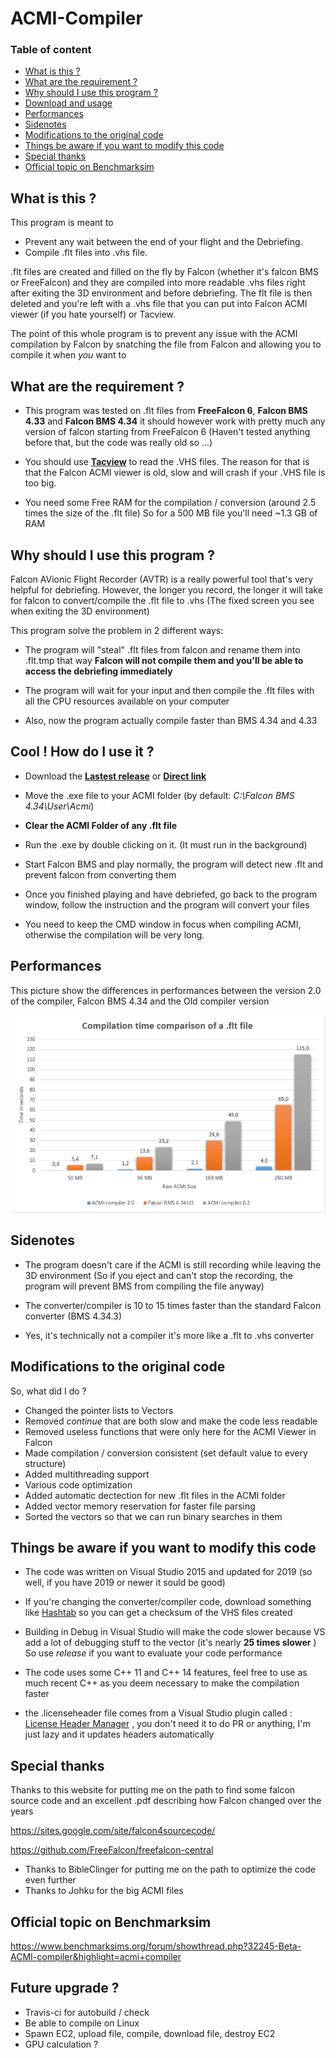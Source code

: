# ACMI-Compiler

### Table of content
- [What is this ?](#what-is-this--)
- [What are the requirement ?](#what-are-the-requirement--)
- [Why should I use this program ?](#why-should-i-use-this-program--)
- [Download and usage](#cool---how-do-i-use-it--)
- [Performances](#performances)
- [Sidenotes](#sidenotes)
- [Modifications to the original code](#modifications-to-the-original-code)
- [Things be aware if you want to modify this code](#things-be-aware-if-you-want-to-modify-this-code)
- [Special thanks](#special-thanks)
- [Official topic on Benchmarksim](#official-topic-on-benchmarksim)


## What is this ?

This program is meant to 
- Prevent any wait between the end of your flight and the Debriefing.
- Compile .flt files into .vhs file.

.flt files are created and filled on the fly by Falcon (whether it's falcon BMS or FreeFalcon) and they are compiled into more readable .vhs files right after exiting the 3D environment and before debriefing. 
The flt file is then deleted and you're left with a .vhs file that you can put into Falcon ACMI viewer (if you hate yourself) or Tacview.


The point of this whole program is to prevent any issue with the ACMI compilation by Falcon by snatching the file from Falcon and allowing you to compile it when *you* want to

## What are the requirement ?

- This program was tested on .flt files from **FreeFalcon 6**, **Falcon BMS 4.33** and **Falcon BMS 4.34** it should however work with pretty much any version of falcon starting from FreeFalcon 6 (Haven't tested anything before that, but the code was really old so ...)

- You should use [**Tacview**](http://www.tacview.net/product/about/en/) to read the .VHS files. The reason for that is that the Falcon ACMI viewer is old, slow and will crash if your .VHS file is too big.

- You need some Free RAM for the compilation / conversion 
  (around 2.5 times the size of the .flt file) So for a 500 MB file you'll need ~1.3 GB of RAM

## Why should I use this program ?

Falcon AVionic Flight Recorder (AVTR) is a really powerful tool that's very helpful for debriefing. 
However, the longer you record, the longer it will take for falcon to convert/compile the .flt file to .vhs (The fixed screen you see when exiting the 3D environment)

This program solve the problem in 2 different ways:

- The program will "steal" .flt files from falcon and rename them into .flt.tmp that way **Falcon will not compile them and you'll be able to access the debriefing immediately**

- The program will wait for your input and then compile the .flt files with all the CPU resources available on your computer

- Also, now the program actually compile faster than BMS 4.34 and 4.33


## Cool ! How do I use it ?

- Download the [**Lastest release**](https://github.com/loitho/acmi-compiler/releases/latest) or [**Direct link**](https://github.com/loitho/acmi-compiler/releases/download/v2.0/acmi-compiler-v2.0.exe)

- Move the .exe file to your ACMI folder (by default: *C:\Falcon BMS 4.34\User\Acmi*)

- **Clear the ACMI Folder of any .flt file**
 
- Run the .exe by double clicking on it. (It must run in the background)

- Start Falcon BMS and play normally, the program will detect new .flt and prevent falcon from converting them

- Once you finished playing and have debriefed, go back to the program window, follow the instruction and the program will convert your files

- You need to keep the CMD window in focus when compiling ACMI, otherwise the compilation will be very long.

## Performances

This picture show the differences in performances between the version 2.0 of the compiler, Falcon BMS 4.34 and the Old compiler version


![Speed](speed.png)

## Sidenotes

- The program doesn't care if the ACMI is still recording while leaving the 3D environment (So if you eject and can't stop the recording, the program will prevent BMS from compiling the file anyway)

- The converter/compiler is 10 to 15 times faster than the standard Falcon converter (BMS 4.34.3)

- Yes, it's technically not a compiler it's more like a .flt to .vhs converter 

## Modifications to the original code

So, what did I do ? 

- Changed the pointer lists to Vectors 
- Removed *continue*  that are both slow and make the code less readable
- Removed useless functions that were only here for the ACMI Viewer in Falcon
- Made compilation / conversion consistent (set default value to every structure)
- Added multithreading support 
- Various code optimization 
- Added automatic dectection for new .flt files in the ACMI folder
- Added vector memory reservation for faster file parsing 
- Sorted the vectors so that we can run binary searches in them

## Things be aware if you want to modify this code

- The code was written on Visual Studio 2015 and updated for 2019 (so well, if you have 2019 or newer it sould be good)

- If you're changing the converter/compiler code, download something like [Hashtab](http://implbits.com/products/hashtab/) so you can get a checksum of the VHS files created

- Building in Debug in Visual Studio will make the code slower because VS add a lot of debugging stuff to the vector (it's nearly **25 times slower** ) So use *release* if you want to evaluate your code performance

- The code uses some C++ 11 and C++ 14 features, feel free to use as much recent C++ as you deem necessary to make the compilation faster

- the .licenseheader file comes from a Visual Studio plugin called : [License Header Manager](https://marketplace.visualstudio.com/items?itemName=StefanWenig.LicenseHeaderManager#qna) , you don't need it to do PR or anything, I'm just lazy and it updates headers automatically

## Special thanks

Thanks to this website for putting me on the path to find some falcon source code and an excellent .pdf describing how Falcon changed over the years

https://sites.google.com/site/falcon4sourcecode/

https://github.com/FreeFalcon/freefalcon-central

- Thanks to BibleClinger for putting me on the path to optimize the code even further
- Thanks to Johku for the big ACMI files

## Official topic on Benchmarksim

https://www.benchmarksims.org/forum/showthread.php?32245-Beta-ACMI-compiler&highlight=acmi+compiler

## Future upgrade ?

- Travis-ci for autobuild / check 
- Be able to compile on Linux
- Spawn EC2, upload file, compile, download file, destroy EC2
- GPU calculation ?
